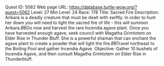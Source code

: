 Quest ID: 5062
Web page URL: https://database.turtle-wow.org/?quest=5062
Level: 27
Min Level: 24
Race: 178
Title: Sacred Fire
Description: Arikara is a deadly creature that must be dealt with swiftly. In order to hunt her down you will need to light the sacred fire of life - this will summon Arikara.$B$BGo now and harvest the rare Incendia agave plant. Once you have harvested enough agave, seek council with Magatha Grimtotem on Elder Rise in Thunder Bluff. She is a powerful shaman that can enchant the agave plant to create a powder that will light the fire.$B$BTravel northeast to the Boiling Pool and gather Incendia Agave.
Objective: Gather 10 bushels of Incendia Agave, and then consult Magatha Grimtotem on Elder Rise in Thunderbluff.
